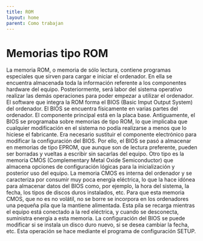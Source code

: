 ```yaml
---
title: ROM
layout: home
parent: Como trabajan
---
```

<h1>Memorias tipo ROM</h1>
La memoria ROM, o memoria de sólo lectura, contiene programas especiales que sirven para cargar e iniciar el ordenador. En ella se encuentra almacenada toda la información referente a los componentes hardware del equipo. Posteriormente, será labor del sistema operativo realizar las demás operaciones para poder empezar a utilizar el ordenador.
El software que integra la ROM forma el BIOS (Basic Imput Output System) del ordenador. El BIOS se encuentra físicamente en varias partes del ordenador. El componente principal está en la placa base. Antiguamente, el BIOS se programaba sobre memorias de tipo ROM, lo que implicaba que cualquier modificación en el sistema no podía realizarse a menos que lo hiciese el fabricante. Era necesario sustituir el componente electrónico para modificar la configuración del BIOS. Por ello, el BIOS se pasó a almacenar en memorias de tipo EPROM, que aunque son de lectura preferente, pueden ser borradas y vueltas a escribir sin sacarlas del equipo.
Otro tipo es la memoria CMOS (Complementary Metal Oxide Semiconductor) que almacena opciones de configuración lógicas para la inicialización y posterior uso del equipo. La memoria CMOS es interna del ordenador y se caracteriza por consumir muy poca energía eléctrica, lo que la hace idónea para almacenar datos del BIOS como, por ejemplo, la hora del sistema, la fecha, los tipos de discos duros instalados, etc.
Para que esta memoria CMOS, que no es no volátil, no se borre se incorpora en los ordenadores una pequeña pila que la mantiene alimentada. Esta pila se recarga mientras el equipo está conectado a la red eléctrica, y cuando se desconecta, suministra energía a esta memoria.
La configuración del BIOS se puede modificar si se instala un disco duro nuevo, si se desea cambiar la fecha, etc. Esta operación se hace mediante el programa de configuración SETUP.
